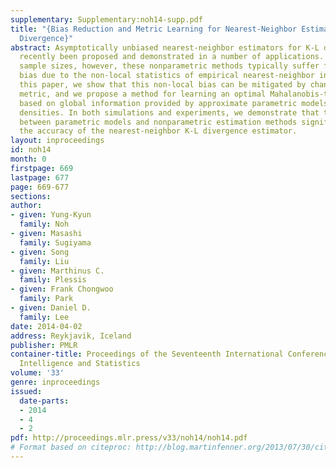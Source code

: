 ```yaml
---
supplementary: Supplementary:noh14-supp.pdf
title: "{Bias Reduction and Metric Learning for Nearest-Neighbor Estimation of Kullback-Leibler
  Divergence}"
abstract: Asymptotically unbiased nearest-neighbor estimators for K-L divergence have
  recently been proposed and demonstrated in a number of applications.  With small
  sample sizes, however, these nonparametric methods typically suffer from high estimation
  bias due to the non-local statistics of empirical nearest-neighbor information.  In
  this paper, we show that this non-local bias can be mitigated by changing the distance
  metric, and we propose a method for learning an optimal Mahalanobis-type metric
  based on global information provided by approximate parametric models of the underlying
  densities. In both simulations and experiments, we demonstrate that this interplay
  between parametric models and nonparametric estimation methods significantly improves
  the accuracy of the nearest-neighbor K-L divergence estimator.
layout: inproceedings
id: noh14
month: 0
firstpage: 669
lastpage: 677
page: 669-677
sections: 
author:
- given: Yung-Kyun
  family: Noh
- given: Masashi
  family: Sugiyama
- given: Song
  family: Liu
- given: Marthinus C.
  family: Plessis
- given: Frank Chongwoo
  family: Park
- given: Daniel D.
  family: Lee
date: 2014-04-02
address: Reykjavik, Iceland
publisher: PMLR
container-title: Proceedings of the Seventeenth International Conference on Artificial
  Intelligence and Statistics
volume: '33'
genre: inproceedings
issued:
  date-parts:
  - 2014
  - 4
  - 2
pdf: http://proceedings.mlr.press/v33/noh14/noh14.pdf
# Format based on citeproc: http://blog.martinfenner.org/2013/07/30/citeproc-yaml-for-bibliographies/
---
```

